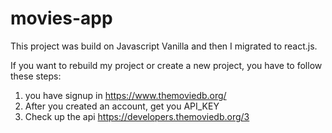 # movies-app

This project was build on Javascript Vanilla and then I migrated to react.js.

If you want to rebuild my project or create a new project, you have to follow these steps:

1. you have signup in https://www.themoviedb.org/
2. After you created an account, get you API_KEY
3. Check up the api https://developers.themoviedb.org/3
